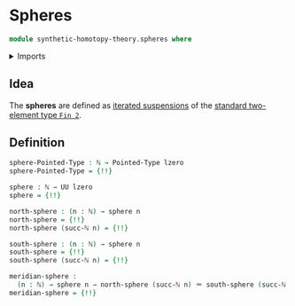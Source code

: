 # Spheres

```agda
module synthetic-homotopy-theory.spheres where
```

<details><summary>Imports</summary>

```agda
open import elementary-number-theory.natural-numbers

open import foundation.dependent-pair-types
open import foundation.function-types
open import foundation.identity-types
open import foundation.universe-levels

open import structured-types.pointed-types

open import synthetic-homotopy-theory.iterated-suspensions-of-pointed-types
open import synthetic-homotopy-theory.suspensions-of-types

open import univalent-combinatorics.standard-finite-types
```

</details>

## Idea

The **spheres** are defined as
[iterated suspensions](synthetic-homotopy-theory.iterated-suspensions-of-pointed-types.md)
of the
[standard two-element type `Fin 2`](univalent-combinatorics.standard-finite-types.md).

## Definition

```agda
sphere-Pointed-Type : ℕ → Pointed-Type lzero
sphere-Pointed-Type = {!!}

sphere : ℕ → UU lzero
sphere = {!!}

north-sphere : (n : ℕ) → sphere n
north-sphere = {!!}
north-sphere (succ-ℕ n) = {!!}

south-sphere : (n : ℕ) → sphere n
south-sphere = {!!}
south-sphere (succ-ℕ n) = {!!}

meridian-sphere :
  (n : ℕ) → sphere n → north-sphere (succ-ℕ n) ＝ south-sphere (succ-ℕ n)
meridian-sphere = {!!}
```
